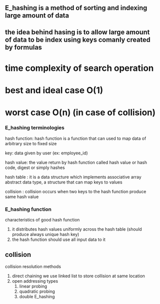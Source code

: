 
## E_hashing is a method of sorting and indexing large amount of data
## the idea behind hasing is to allow large amount of data to be index using keys comanly created by formulas

# time complexity of search operation
# best and ideal case O(1)
# worst case O(n) (in case of collision)

### E_hashing terminologies

hash function: hash function is a function that can used to map data of arbitrary size to fixed size

key: data given by user (ex: employee_id)

hash value: the value return by hash function called hash value or hash code, digest or simply hashes

hash table : it is a data structure which implements associative array abstract data type, a structure that can map keys to values

collision : collision occurs when two keys to the hash function produce same hash value

### E_hashing function
characteristics of good hash function
1. it distributes hash values uniformly across the hash table (should produce always unique hash key)
2. the hash function should use all input data to it

## collision
collision resolution methods
1. direct chaining 
    we use linked list to store collision at same location
2. open addressing
    types
    1. linear probing
    2. quadratic probing
    3. double E_hashing